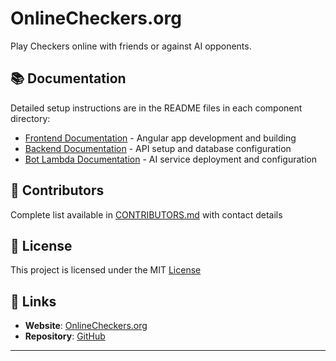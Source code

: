 # OnlineCheckers.org

Play Checkers online with friends or against AI opponents.

## 📚 Documentation

Detailed setup instructions are in the README files in each component directory:

- [Frontend Documentation](./frontend/README.md) - Angular app development and building
- [Backend Documentation](./backend/README.md) - API setup and database configuration
- [Bot Lambda Documentation](./bot-lambda/README.md) - AI service deployment and configuration

## 🔧 Contributors

Complete list available in [CONTRIBUTORS.md](./CONTRIBUTORS.md) with contact details

## 📄 License

This project is licensed under the MIT [License](LICENSE)

## 🔗 Links

- **Website**: [OnlineCheckers.org](https://onlinecheckers.org)
- **Repository**: [GitHub](https://github.com/ebrancati/OnlineCheckers.org)

---

